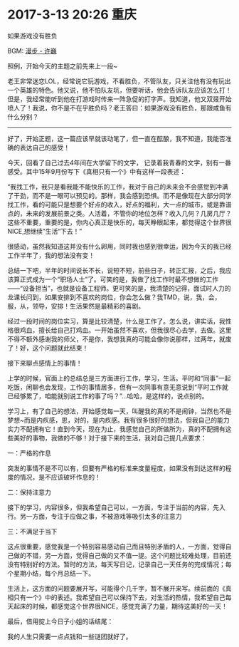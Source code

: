 # 2017-3-13 20:26 重庆

如果游戏没有胜负

BGM: [漫步 - 许巍](https://i.y.qq.com/v8/playsong.html?songid=1007825&source=yqq#wechat_redirect)

照例，开始今天的主题之前先来上一段~

老王非常迷恋LOL，经常说它玩游戏，不看胜负，不管队友，只关注他有没有玩出一个英雄的特色。他又说，他不怕队友坑，但要听话，他会告诉队友应该怎么打！但是，我经常能听到他在打游戏时传来一阵急促的打字声。我知道，他又双叕开始喷人了！我说，你不是不在乎胜负吗？老王答曰：如果游戏没有胜负，那跟咸鱼有什么分别？

---

好了，开始正题，这一篇应该早就该动笔了，但一直在酝酿，我不知道，我能否准确的表达自己的感受！

今天，回看了自己过去4年间在大学留下的文字， 记录着我青春的文字，别有一番感受。其中15年9月份写下《真相只有一个》中有这样一段表述：

“我找工作，我只是看我能不能快乐的工作，我对于自己的未来会不会感觉到冲满了干劲，而不是一眼可以预见的。那样，我会感到恐惧。而不是像现在大部分同学找工作，看的可能只是想要个好点的收入，好点的福利，大一点的城市，或是靠谱点的，未来的发展前景之类。人活着，不管你的地位怎样？收入几何？几房几厅？这些不重要，重要的是，你内心真正是快乐的，每天睁眼起来，都觉得这个世界很NICE,想继续”生活“下去！”

很感动，虽然我知道这并没有什么卵用，同时我也感到很幸运，因为今天的我已经工作半年了，我的想法没有变！

总结一下吧，半年的时间说长不长，说短不短，前些日子，转正汇报，之后，我应该算正式成为一个“职场人士”了。可笑的是，我做了找工作时最不想做的工作——“设备担当”，也就是设备工程师。更可笑的是，我清楚的记得，面试时人力的龙课长问到，如果安排到不喜欢的岗位，你会怎么做？我TMD，说，我，会，服，从，领导，安排！生活果然是最精彩的喜剧。

经过一段时间的岗位实习，算是比较清楚，什么是工作了。怎么说，讲实话，我性格很鸡血，擅长给自己打鸡血。一开始虽然不喜欢，但我很尽心去学，去做。这里不得不额外感谢我的师父，不是你，我想我真的可能会像你说那样，过两年，就废了！好，这个问题就此结束！

接下来聊点感情上的事情！

上学的时候，官面上的总结总是三方面进行工作，学习，生活。平时和“同事”一起吃饭，闲聊也会发现，工作的事情居多，但有一次同事有意无意说到“平时工作就已经够累了，咱能就别说工作的事了吗？”...哈哈，是这样的，说点别的。

 学习上，有了自己的想法，开始感觉每一天，叫醒我的真的不是闹钟，当然也不是梦想~而是内疚感，恩，对的，是内疚感。我有很多很好的想法，但我自己的能力实力不配拥有它！直到今天，现在为止，我感觉自己的所做所为，真的不配拥有这些美好的事物，我做的不够！对于接下来的生活，我对自己提几点要求：

一：严格的作息

突发的事情不是不可以有，但要有严格的标准来度量程度，如果没有到达这样的程度的情况，是不应该破坏作息的！

二：保持注意力

接下的学习，内容很多，但我希望自己可以，一方面，专注于当前的内容，先入行。另一方面，专注于应做之事，不被游戏等吸引太多的注意力

三：不满足于当下

这点很重要，感觉我是一个特别容易感动自己而且特别矛盾的人，一方面，觉得自己做的不错，另一方面，觉得自己做的又不值一提。这个问题比较难处理，目前还没有特别好的方法。暂时的方法，每天写日记，记录自己一天任务的完成情况；每个星期小结，每个月总结一下。

生活上，这方面的问题要展开写，可能得个几千字，暂不展开来写。续前面的《真相只有一个》中的表述。我希望自己可以保持下去，对生活的热情，我希望自己每天起床的时候，都感觉这个世界很NICE，感觉充满了力量，期待这美好的一天！

最后，借用掟上今日子小姐的话结尾：

我的人生只需要一点点钱和一些谜团就好了。
